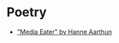 # Poetry

- ["Media Eater" by Hanne Aarthun](https://hanneaarthun.wordpress.com/2016/10/03/media-eater/)
